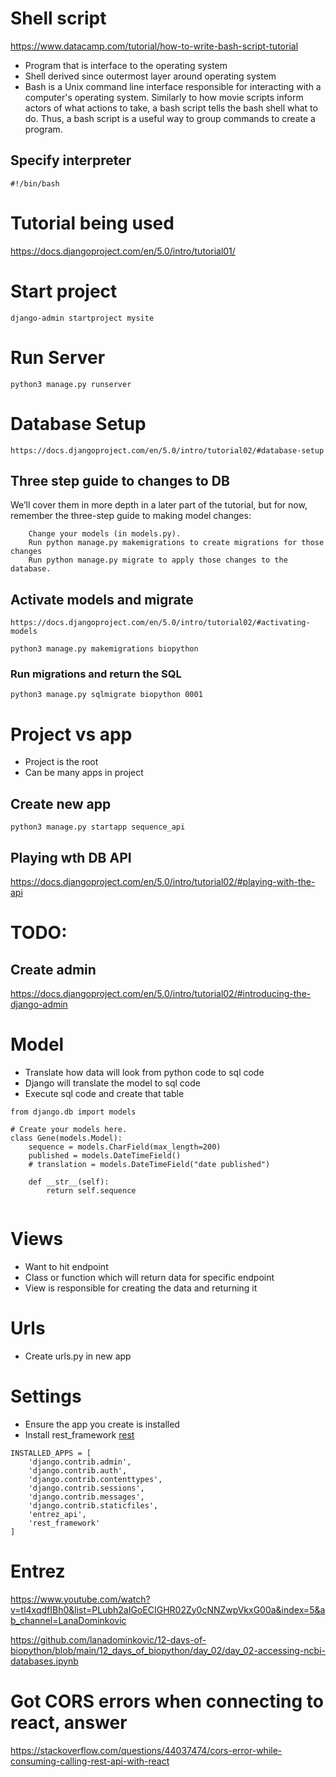 # Shell script
https://www.datacamp.com/tutorial/how-to-write-bash-script-tutorial
- Program that is interface to the operating system
- Shell derived since outermost layer around operating system
- Bash is a Unix command line interface responsible for interacting with a computer's operating system. Similarly to how movie scripts inform actors of what actions to take, a bash script tells the bash shell what to do. Thus, a bash script is a useful way to group commands to create a program. 

## Specify interpreter
```
#!/bin/bash
```
# Tutorial being used
https://docs.djangoproject.com/en/5.0/intro/tutorial01/

# Start project
```
django-admin startproject mysite
```

# Run Server
```
python3 manage.py runserver
```

# Database Setup
```
https://docs.djangoproject.com/en/5.0/intro/tutorial02/#database-setup
```

## Three step guide to changes to DB
We’ll cover them in more depth in a later part of the tutorial, but for now, remember the three-step guide to making model changes:

```
    Change your models (in models.py).
    Run python manage.py makemigrations to create migrations for those changes
    Run python manage.py migrate to apply those changes to the database.
```

## Activate models and migrate
```
https://docs.djangoproject.com/en/5.0/intro/tutorial02/#activating-models
```
```
python3 manage.py makemigrations biopython
```

### Run migrations and return the SQL
```
python3 manage.py sqlmigrate biopython 0001
```

# Project vs app
- Project is the root
- Can be many apps in project

## Create new app
```
python3 manage.py startapp sequence_api
```
## Playing wth DB API
https://docs.djangoproject.com/en/5.0/intro/tutorial02/#playing-with-the-api

# TODO:
## Create admin
https://docs.djangoproject.com/en/5.0/intro/tutorial02/#introducing-the-django-admin

# Model
- Translate how data will look from python code to sql code
- Django will translate the model to sql code
- Execute sql code and create that table
```
from django.db import models

# Create your models here.
class Gene(models.Model):
    sequence = models.CharField(max_length=200)
    published = models.DateTimeField()
    # translation = models.DateTimeField("date published")

    def __str__(self):
        return self.sequence


```

# Views
- Want to hit endpoint
- Class or function which will return data for specific endpoint
- View is responsible for creating the data and returning it

# Urls
- Create urls.py in new app

# Settings
- Ensure the app you create is installed
- Install rest_framework [rest](https://www.django-rest-framework.org/)
```
INSTALLED_APPS = [
    'django.contrib.admin',
    'django.contrib.auth',
    'django.contrib.contenttypes',
    'django.contrib.sessions',
    'django.contrib.messages',
    'django.contrib.staticfiles',
    'entrez_api',
    'rest_framework'
]
```

# Entrez
https://www.youtube.com/watch?v=tl4xqdfIBh0&list=PLubh2aIGoECIGHR02Zy0cNNZwpVkxG00a&index=5&ab_channel=LanaDominkovic

https://github.com/lanadominkovic/12-days-of-biopython/blob/main/12_days_of_biopython/day_02/day_02-accessing-ncbi-databases.ipynb

# Got CORS errors when connecting to react, answer
https://stackoverflow.com/questions/44037474/cors-error-while-consuming-calling-rest-api-with-react